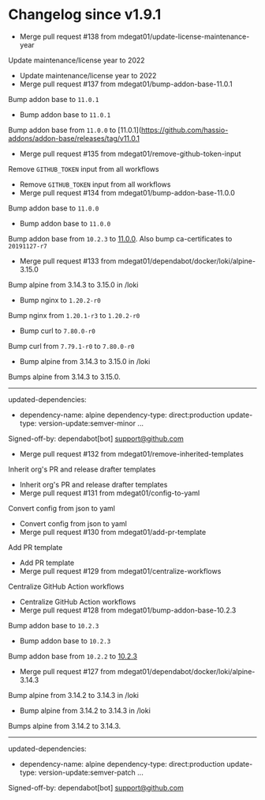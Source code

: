 # Changelog since v1.9.1
- Merge pull request #138 from mdegat01/update-license-maintenance-year

Update maintenance/license year to 2022 
- Update maintenance/license year to 2022 
- Merge pull request #137 from mdegat01/bump-addon-base-11.0.1

Bump addon base to `11.0.1` 
- Bump addon base to `11.0.1`

Bump addon base from `11.0.0` to [11.0.1](https://github.com/hassio-addons/addon-base/releases/tag/v11.0.1 
- Merge pull request #135 from mdegat01/remove-github-token-input

Remove `GITHUB_TOKEN` input from all workflows 
- Remove `GITHUB_TOKEN` input from all workflows 
- Merge pull request #134 from mdegat01/bump-addon-base-11.0.0

Bump addon base to `11.0.0` 
- Bump addon base to `11.0.0`

Bump addon base from `10.2.3` to [11.0.0](https://github.com/hassio-addons/addon-base/releases/tag/v11.0.0). Also bump ca-certificates to `20191127-r7` 
- Merge pull request #133 from mdegat01/dependabot/docker/loki/alpine-3.15.0

Bump alpine from 3.14.3 to 3.15.0 in /loki 
- Bump nginx to `1.20.2-r0`

Bump nginx from `1.20.1-r3` to `1.20.2-r0` 
- Bump curl to `7.80.0-r0`

Bump curl from `7.79.1-r0` to `7.80.0-r0` 
- Bump alpine from 3.14.3 to 3.15.0 in /loki

Bumps alpine from 3.14.3 to 3.15.0.

---
updated-dependencies:
- dependency-name: alpine
  dependency-type: direct:production
  update-type: version-update:semver-minor
...

Signed-off-by: dependabot[bot] <support@github.com> 
- Merge pull request #132 from mdegat01/remove-inherited-templates

Inherit org's PR and release drafter templates 
- Inherit org's PR and release drafter templates 
- Merge pull request #131 from mdegat01/config-to-yaml

Convert config from json to yaml 
- Convert config from json to yaml 
- Merge pull request #130 from mdegat01/add-pr-template

Add PR template 
- Add PR template 
- Merge pull request #129 from mdegat01/centralize-workflows

Centralize GitHub Action workflows 
- Centralize GitHub Action workflows 
- Merge pull request #128 from mdegat01/bump-addon-base-10.2.3

Bump addon base to `10.2.3` 
- Bump addon base to `10.2.3`

Bump addon base from `10.2.2` to [10.2.3](https://github.com/hassio-addons/addon-base/releases/tag/v10.2.3) 
- Merge pull request #127 from mdegat01/dependabot/docker/loki/alpine-3.14.3

Bump alpine from 3.14.2 to 3.14.3 in /loki 
- Bump alpine from 3.14.2 to 3.14.3 in /loki

Bumps alpine from 3.14.2 to 3.14.3.

---
updated-dependencies:
- dependency-name: alpine
  dependency-type: direct:production
  update-type: version-update:semver-patch
...

Signed-off-by: dependabot[bot] <support@github.com> 
